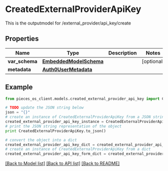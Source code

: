 # CreatedExternalProviderApiKey

This is the outputmodel for /external_provider/api_key/create

## Properties
Name | Type | Description | Notes
------------ | ------------- | ------------- | -------------
**var_schema** | [**EmbeddedModelSchema**](EmbeddedModelSchema.md) |  | [optional] 
**metadata** | [**Auth0UserMetadata**](Auth0UserMetadata.md) |  | 

## Example

```python
from pieces_os_client.models.created_external_provider_api_key import CreatedExternalProviderApiKey

# TODO update the JSON string below
json = "{}"
# create an instance of CreatedExternalProviderApiKey from a JSON string
created_external_provider_api_key_instance = CreatedExternalProviderApiKey.from_json(json)
# print the JSON string representation of the object
print CreatedExternalProviderApiKey.to_json()

# convert the object into a dict
created_external_provider_api_key_dict = created_external_provider_api_key_instance.to_dict()
# create an instance of CreatedExternalProviderApiKey from a dict
created_external_provider_api_key_form_dict = created_external_provider_api_key.from_dict(created_external_provider_api_key_dict)
```
[[Back to Model list]](../README.md#documentation-for-models) [[Back to API list]](../README.md#documentation-for-api-endpoints) [[Back to README]](../README.md)


